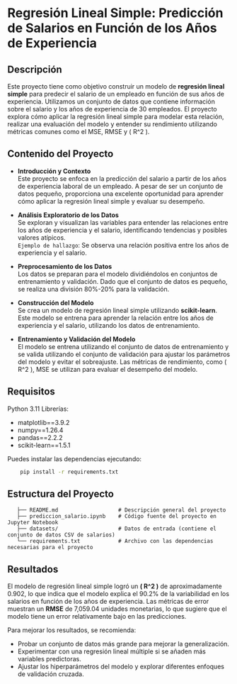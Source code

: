 # **Regresión Lineal Simple: Predicción de Salarios en Función de los Años de Experiencia**

## **Descripción**

Este proyecto tiene como objetivo construir un modelo de **regresión lineal simple** para predecir el salario de un empleado en función de sus años de experiencia. Utilizamos un conjunto de datos que contiene información sobre el salario y los años de experiencia de 30 empleados. El proyecto explora cómo aplicar la regresión lineal simple para modelar esta relación, realizar una evaluación del modelo y entender su rendimiento utilizando métricas comunes como el MSE, RMSE y \( R^2 \).

## **Contenido del Proyecto**

- **Introducción y Contexto**  
  Este proyecto se enfoca en la predicción del salario a partir de los años de experiencia laboral de un empleado. A pesar de ser un conjunto de datos pequeño, proporciona una excelente oportunidad para aprender cómo aplicar la regresión lineal simple y evaluar su desempeño.

- **Análisis Exploratorio de los Datos**  
  Se exploran y visualizan las variables para entender las relaciones entre los años de experiencia y el salario, identificando tendencias y posibles valores atípicos.  
  `Ejemplo de hallazgo`: Se observa una relación positiva entre los años de experiencia y el salario.

- **Preprocesamiento de los Datos**  
  Los datos se preparan para el modelo dividiéndolos en conjuntos de entrenamiento y validación. Dado que el conjunto de datos es pequeño, se realiza una división 80%-20% para la validación. 

- **Construcción del Modelo**  
  Se crea un modelo de regresión lineal simple utilizando **scikit-learn**. Este modelo se entrena para aprender la relación entre los años de experiencia y el salario, utilizando los datos de entrenamiento.

- **Entrenamiento y Validación del Modelo**  
  El modelo se entrena utilizando el conjunto de datos de entrenamiento y se valida utilizando el conjunto de validación para ajustar los parámetros del modelo y evitar el sobreajuste. Las métricas de rendimiento, como \( R^2 \), MSE se utilizan para evaluar el desempeño del modelo.


## **Requisitos**
   Python 3.11
   Librerías:
   - matplotlib==3.9.2
   - numpy==1.26.4
   - pandas==2.2.2
   - scikit-learn==1.5.1
   
   Puedes instalar las dependencias ejecutando:
   ```bash
       pip install -r requirements.txt
   ```
## **Estructura del Proyecto**
```
   ├── README.md                   # Descripción general del proyecto  
   ├── prediccion_salario.ipynb    # Código fuente del proyecto en Jupyter Notebook  
   ├── datasets/                   # Datos de entrada (contiene el conjunto de datos CSV de salarios)  
   └── requirements.txt            # Archivo con las dependencias necesarias para el proyecto
```
## **Resultados**

El modelo de regresión lineal simple logró un **\( R^2 \)** de aproximadamente 0.902, lo que indica que el modelo explica el 90.2% de la variabilidad en los salarios en función de los años de experiencia. Las métricas de error muestran un **RMSE** de 7,059.04 unidades monetarias, lo que sugiere que el modelo tiene un error relativamente bajo en las predicciones.

Para mejorar los resultados, se recomienda:
   - Probar un conjunto de datos más grande para mejorar la generalización.
   - Experimentar con una regresión lineal múltiple si se añaden más variables predictoras.
   - Ajustar los hiperparámetros del modelo y explorar diferentes enfoques de validación cruzada.


